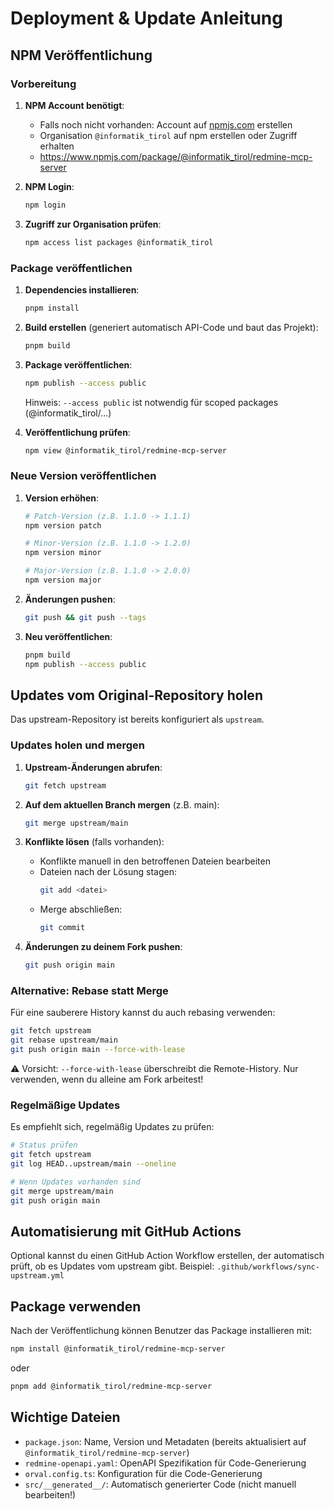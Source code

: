 # Deployment & Update Anleitung

## NPM Veröffentlichung

### Vorbereitung

1. **NPM Account benötigt**:
   - Falls noch nicht vorhanden: Account auf [npmjs.com](https://www.npmjs.com) erstellen
   - Organisation `@informatik_tirol` auf npm erstellen oder Zugriff erhalten
   - https://www.npmjs.com/package/@informatik_tirol/redmine-mcp-server

2. **NPM Login**:
   ```bash
   npm login
   ```

3. **Zugriff zur Organisation prüfen**:
   ```bash
   npm access list packages @informatik_tirol
   ```

### Package veröffentlichen

1. **Dependencies installieren**:
   ```bash
   pnpm install
   ```

2. **Build erstellen** (generiert automatisch API-Code und baut das Projekt):
   ```bash
   pnpm build
   ```

3. **Package veröffentlichen**:
   ```bash
   npm publish --access public
   ```

   Hinweis: `--access public` ist notwendig für scoped packages (@informatik_tirol/...)

4. **Veröffentlichung prüfen**:
   ```bash
   npm view @informatik_tirol/redmine-mcp-server
   ```

### Neue Version veröffentlichen

1. **Version erhöhen**:
   ```bash
   # Patch-Version (z.B. 1.1.0 -> 1.1.1)
   npm version patch

   # Minor-Version (z.B. 1.1.0 -> 1.2.0)
   npm version minor

   # Major-Version (z.B. 1.1.0 -> 2.0.0)
   npm version major
   ```

2. **Änderungen pushen**:
   ```bash
   git push && git push --tags
   ```

3. **Neu veröffentlichen**:
   ```bash
   pnpm build
   npm publish --access public
   ```

## Updates vom Original-Repository holen

Das upstream-Repository ist bereits konfiguriert als `upstream`.

### Updates holen und mergen

1. **Upstream-Änderungen abrufen**:
   ```bash
   git fetch upstream
   ```

2. **Auf dem aktuellen Branch mergen** (z.B. main):
   ```bash
   git merge upstream/main
   ```

3. **Konflikte lösen** (falls vorhanden):
   - Konflikte manuell in den betroffenen Dateien bearbeiten
   - Dateien nach der Lösung stagen:
     ```bash
     git add <datei>
     ```
   - Merge abschließen:
     ```bash
     git commit
     ```

4. **Änderungen zu deinem Fork pushen**:
   ```bash
   git push origin main
   ```

### Alternative: Rebase statt Merge

Für eine sauberere History kannst du auch rebasing verwenden:

```bash
git fetch upstream
git rebase upstream/main
git push origin main --force-with-lease
```

⚠️ Vorsicht: `--force-with-lease` überschreibt die Remote-History. Nur verwenden, wenn du alleine am Fork arbeitest!

### Regelmäßige Updates

Es empfiehlt sich, regelmäßig Updates zu prüfen:

```bash
# Status prüfen
git fetch upstream
git log HEAD..upstream/main --oneline

# Wenn Updates vorhanden sind
git merge upstream/main
git push origin main
```

## Automatisierung mit GitHub Actions

Optional kannst du einen GitHub Action Workflow erstellen, der automatisch prüft, ob es Updates vom upstream gibt. Beispiel: `.github/workflows/sync-upstream.yml`

## Package verwenden

Nach der Veröffentlichung können Benutzer das Package installieren mit:

```bash
npm install @informatik_tirol/redmine-mcp-server
```

oder

```bash
pnpm add @informatik_tirol/redmine-mcp-server
```

## Wichtige Dateien

- `package.json`: Name, Version und Metadaten (bereits aktualisiert auf `@informatik_tirol/redmine-mcp-server`)
- `redmine-openapi.yaml`: OpenAPI Spezifikation für Code-Generierung
- `orval.config.ts`: Konfiguration für die Code-Generierung
- `src/__generated__/`: Automatisch generierter Code (nicht manuell bearbeiten!)
